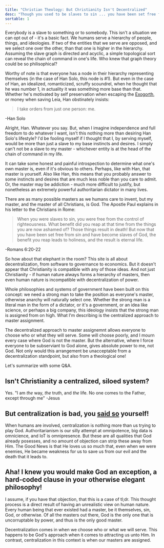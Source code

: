 ```yaml
---
title: "Christian Theology: But Christianity Isn't Decentralized"
desc: "Though you used to be slaves to sin ... you have been set free from sin and have become slaves to righteousness - Paul"
sortable: 1
---
```


Everybody is a slave to something or to somebody. This isn't a situation we can opt out of - it's a basic fact. We humans serve a hierarchy of people, things, and ideologies. If two of the entities that we serve are opposed, and we select one over the other, than that one is higher in the hierarchy. Assuming the slave graph is directed and acyclic, a simple topological sort can reveal the chain of command in one's life. Who knew that graph theory could be so philisophical?

Worthy of note is that everyone has a node in their hierarchy representing themselves (in the case of Han Solo, this node is #1). But even in the case of Han, an idealized, romanticized, scruffy scoundrel, when he thought that he was number 1, in actuality it was something more base than that. Whether he's motivated by self preservation when escaping the [Exogorth](http://starwars.wikia.com/wiki/Exogorth), or money when saving Leia, Han obstinately insists:

>I take orders from just one person: me.

-Han Solo

Alright, Han. Whatever you say. But, when I imagine independence and full freedom to do whatever I want, isn't this nothing more than desiring Han Solo's lifestyle? I'd be fooling myself if I thought that I, by serving myself, would be more than just a slave to my base instincts and desires. I simply can't not be a slave to my master - whichever entity is at the head of the chain of command in my life.

It can take some honest and painful introspection to determine what one's own master is, even if it's obvious to others. Perhaps, like with Han, that master is yourself. Also like Han, this means that you probably answer to some instincts and desires that are much less noble than you care to admit. Or, the master may be addiction - much more difficult to justify, but nonetheless an extremely powerful authoritarian dictator in many lives.

There are as many possible masters as we humans care to invent, but my master, and the master of all Christians, is God. The Apostle Paul explains in his letter to the Christians in Rome:

>When you were slaves to sin, you were free from the control of righteousness. What benefit did you reap at that time from the things you are now ashamed of? Those things result in death! But now that you have been set free from sin and have become slaves of God, the benefit you reap leads to holiness, and the result is eternal life.

-Romans 6:20-22

So how about that elephant in the room? This site is all about decentralization, from software to governance to economics. But it doesn't appear that Christianity is compatible with any of those ideas. And not just Christianity - if human nature always forms a hierarchy of masters, then even human nature is incompatible with decentralization of power.

Whole philosophies and systems of government have been built on this concept: we need a strong man to take the position as everyone's master, otherwise anarchy will naturally select one. Whether the strong man is a literal man in the form of a dictator, or it's a government, or an idea like science, or perhaps a big company, this ideology insists that the strong man is assigned from on high. What I'm describing is the centralized approach to master assignment.

The decentralized approach to master assignemnt allows everyone to choose who or what they will serve. Some will choose poorly, and I mourn every case where God is not the master. But the alternative, where I force everyone to be subserviant to God alone, gives absolute power to me, not God. Not only would this arrangement be unacceptable from a decentralization standpoint, but also from a theological one!

Let's summarize with some Q&A.

## Isn't Christianity a centralized, siloed system?

Yes. "I am *the* way, *the* truth, and *the* life. No one comes to the Father, except through me" -Jesus

## But centralization is bad, you [said so](open-source-philosophy.html) yourself!

When humans are involved, centralization is nothing more than us trying to play God. Authoritarianism is our silly attempt at omnipotence, big data is omnicience, and IoT is omnipresence. But these are all qualities that God already posesses, and no amount of objection can strip these away from Him. The Good News is that He loves us so much that, even when we were enemies, He became weakness for us to save us from our evil and the death that it leads to.

## Aha! I knew you would make God an exception, a hard-coded clause in your otherwise elegant philosophy!

I assume, if you have that objection, that this is a case of tl;dr. This thought process is a direct result of having an unrealistic view on human nature. Every human being that ever existed had a master, be it themselves, sin, God, or otherwise. Of all the masters out there, God is the only one that is uncorruptable by power, and thus is the only good master.

Decentralization comes in when we choose who or what we will serve. This happens to be God's approach when it comes to attracting us unto Him. In contrast, centralization in this context is when our masters are assigned.
